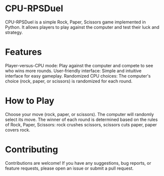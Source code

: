 # CPU-RPSDuel
CPU-RPSDuel is a simple Rock, Paper, Scissors game implemented in Python. It allows players to play against the computer and test their luck and strategy.
# Features
Player-versus-CPU mode: Play against the computer and compete to see who wins more rounds.
User-friendly interface: Simple and intuitive interface for easy gameplay.
Randomized CPU choices: The computer's choice (rock, paper, or scissors) is randomized for each round.
# How to Play
Choose your move (rock, paper, or scissors).
The computer will randomly select its move.
The winner of each round is determined based on the rules of Rock, Paper, Scissors: rock crushes scissors, scissors cuts paper, paper covers rock.
# Contributing
Contributions are welcome! If you have any suggestions, bug reports, or feature requests, please open an issue or submit a pull request.

